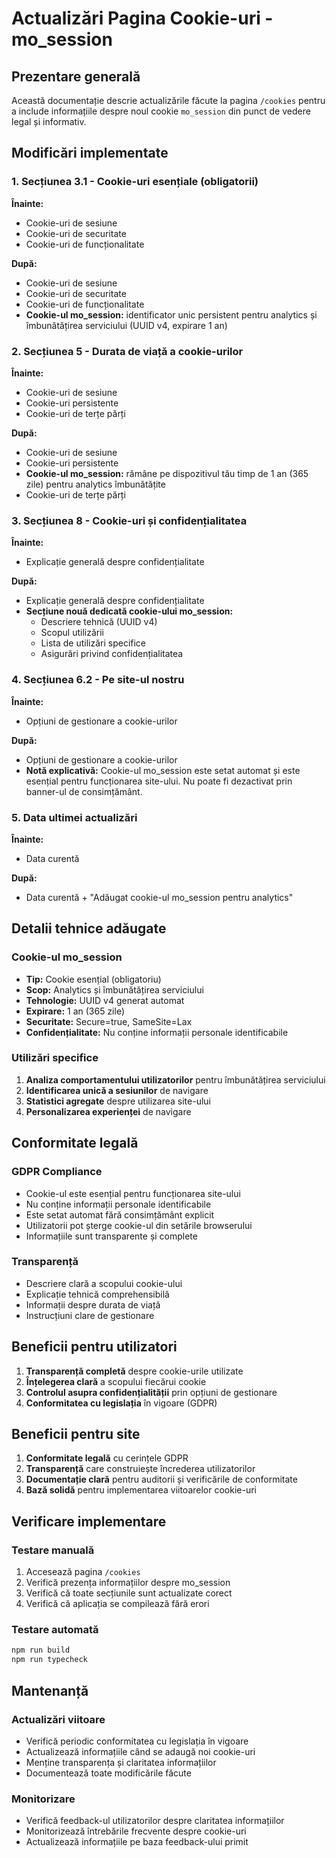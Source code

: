 # Actualizări Pagina Cookie-uri - mo_session

## Prezentare generală

Această documentație descrie actualizările făcute la pagina `/cookies` pentru a include informațiile despre noul cookie `mo_session` din punct de vedere legal și informativ.

## Modificări implementate

### 1. Secțiunea 3.1 - Cookie-uri esențiale (obligatorii)

**Înainte:**
- Cookie-uri de sesiune
- Cookie-uri de securitate  
- Cookie-uri de funcționalitate

**După:**
- Cookie-uri de sesiune
- Cookie-uri de securitate
- Cookie-uri de funcționalitate
- **Cookie-ul mo_session:** identificator unic persistent pentru analytics și îmbunătățirea serviciului (UUID v4, expirare 1 an)

### 2. Secțiunea 5 - Durata de viață a cookie-urilor

**Înainte:**
- Cookie-uri de sesiune
- Cookie-uri persistente
- Cookie-uri de terțe părți

**După:**
- Cookie-uri de sesiune
- Cookie-uri persistente
- **Cookie-ul mo_session:** rămâne pe dispozitivul tău timp de 1 an (365 zile) pentru analytics îmbunătățite
- Cookie-uri de terțe părți

### 3. Secțiunea 8 - Cookie-uri și confidențialitatea

**Înainte:**
- Explicație generală despre confidențialitate

**După:**
- Explicație generală despre confidențialitate
- **Secțiune nouă dedicată cookie-ului mo_session:**
  - Descriere tehnică (UUID v4)
  - Scopul utilizării
  - Lista de utilizări specifice
  - Asigurări privind confidențialitatea

### 4. Secțiunea 6.2 - Pe site-ul nostru

**Înainte:**
- Opțiuni de gestionare a cookie-urilor

**După:**
- Opțiuni de gestionare a cookie-urilor
- **Notă explicativă:** Cookie-ul mo_session este setat automat și este esențial pentru funcționarea site-ului. Nu poate fi dezactivat prin banner-ul de consimțământ.

### 5. Data ultimei actualizări

**Înainte:**
- Data curentă

**După:**
- Data curentă + "Adăugat cookie-ul mo_session pentru analytics"

## Detalii tehnice adăugate

### Cookie-ul mo_session
- **Tip:** Cookie esențial (obligatoriu)
- **Scop:** Analytics și îmbunătățirea serviciului
- **Tehnologie:** UUID v4 generat automat
- **Expirare:** 1 an (365 zile)
- **Securitate:** Secure=true, SameSite=Lax
- **Confidențialitate:** Nu conține informații personale identificabile

### Utilizări specifice
1. **Analiza comportamentului utilizatorilor** pentru îmbunătățirea serviciului
2. **Identificarea unică a sesiunilor** de navigare
3. **Statistici agregate** despre utilizarea site-ului
4. **Personalizarea experienței** de navigare

## Conformitate legală

### GDPR Compliance
- Cookie-ul este esențial pentru funcționarea site-ului
- Nu conține informații personale identificabile
- Este setat automat fără consimțământ explicit
- Utilizatorii pot șterge cookie-ul din setările browserului
- Informațiile sunt transparente și complete

### Transparență
- Descriere clară a scopului cookie-ului
- Explicație tehnică comprehensibilă
- Informații despre durata de viață
- Instrucțiuni clare de gestionare

## Beneficii pentru utilizatori

1. **Transparență completă** despre cookie-urile utilizate
2. **Înțelegerea clară** a scopului fiecărui cookie
3. **Controlul asupra confidențialității** prin opțiuni de gestionare
4. **Conformitatea cu legislația** în vigoare (GDPR)

## Beneficii pentru site

1. **Conformitate legală** cu cerințele GDPR
2. **Transparență** care construiește încrederea utilizatorilor
3. **Documentație clară** pentru auditorii și verificările de conformitate
4. **Bază solidă** pentru implementarea viitoarelor cookie-uri

## Verificare implementare

### Testare manuală
1. Accesează pagina `/cookies`
2. Verifică prezența informațiilor despre mo_session
3. Verifică că toate secțiunile sunt actualizate corect
4. Verifică că aplicația se compilează fără erori

### Testare automată
```bash
npm run build
npm run typecheck
```

## Mantenanță

### Actualizări viitoare
- Verifică periodic conformitatea cu legislația în vigoare
- Actualizează informațiile când se adaugă noi cookie-uri
- Menține transparența și claritatea informațiilor
- Documentează toate modificările făcute

### Monitorizare
- Verifică feedback-ul utilizatorilor despre claritatea informațiilor
- Monitorizează întrebările frecvente despre cookie-uri
- Actualizează informațiile pe baza feedback-ului primit
